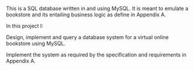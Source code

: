 
This is a SQL database written in and using MySQL. It is meant to emulate a bookstore and its entailing business logic as define in Appendix A.

In this project I:

Design, implement and query a database system for a virtual online bookstore using MySQL. 

Implement the system as required by the specification and requirements in Appendix A.

